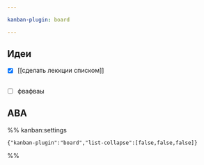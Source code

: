 ```yaml
---

kanban-plugin: board

---
```


## Идеи

- [x] [[сделать леккции списком]]


## 

- [ ] фвафваы


## АВА





%% kanban:settings
```
{"kanban-plugin":"board","list-collapse":[false,false,false]}
```
%%